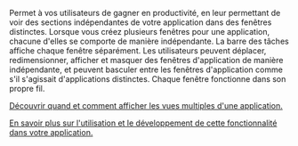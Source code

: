 ﻿Permet à vos utilisateurs de gagner en productivité, en leur permettant de voir des sections indépendantes de votre application dans des fenêtres distinctes. Lorsque vous créez plusieurs fenêtres pour une application, chacune d'elles se comporte de manière indépendante. La barre des tâches affiche chaque fenêtre séparément. Les utilisateurs peuvent déplacer, redimensionner, afficher et masquer des fenêtres d'application de manière indépendante, et peuvent basculer entre les fenêtres d'application comme s'il s'agissait d'applications distinctes. Chaque fenêtre fonctionne dans son propre fil.

[Découvrir quand et comment afficher les vues multiples d'une application.](https://docs.microsoft.com/windows/uwp/design/layout/show-multiple-views)

[En savoir plus sur l'utilisation et le développement de cette fonctionnalité dans votre application.](https://github.com/microsoft/TemplateStudio/blob/main/docs/UWP/features/multiple-views.md)
